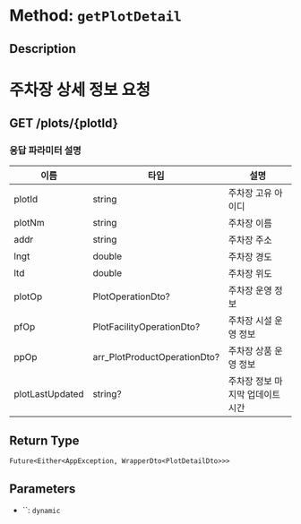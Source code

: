 # Method: `getPlotDetail`

## Description

# 주차장 상세 정보 요청

 ## GET /plots/{plotId}

 ### 응답 파라미터 설명

  |이름|타입|설명|
  |-|-|-|
  |plotId|string|주차장 고유 아이디|
  |plotNm|string|주차장 이름|
  |addr|string|주차장 주소|
  |lngt|double|주차장 경도|
  |ltd|double|주차장 위도|
  |plotOp|PlotOperationDto?|주차장 운영 정보|
  |pfOp|PlotFacilityOperationDto?|주차장 시설 운영 정보|
  |ppOp|arr_PlotProductOperationDto?|주차장 상품 운영 정보|
  |plotLastUpdated|string?|주차장 정보 마지막 업데이트 시간|

## Return Type
`Future<Either<AppException, WrapperDto<PlotDetailDto>>>`

## Parameters

- ``: `dynamic`
